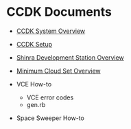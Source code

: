 CCDK Documents
====


* [CCDK System Overview](./Overview.en.md)
* [CCDK Setup](./Setup.en.md)
* [Shinra Development Station Overview](../mcs/Doc/ShinraDevelopmentStation_en.md)
* [Minimum Cloud Set Overview](../mcs/MCS_readme_en.md)

* VCE How-to
  * VCE error codes
  * gen.rb
  
* Space Sweeper How-to







